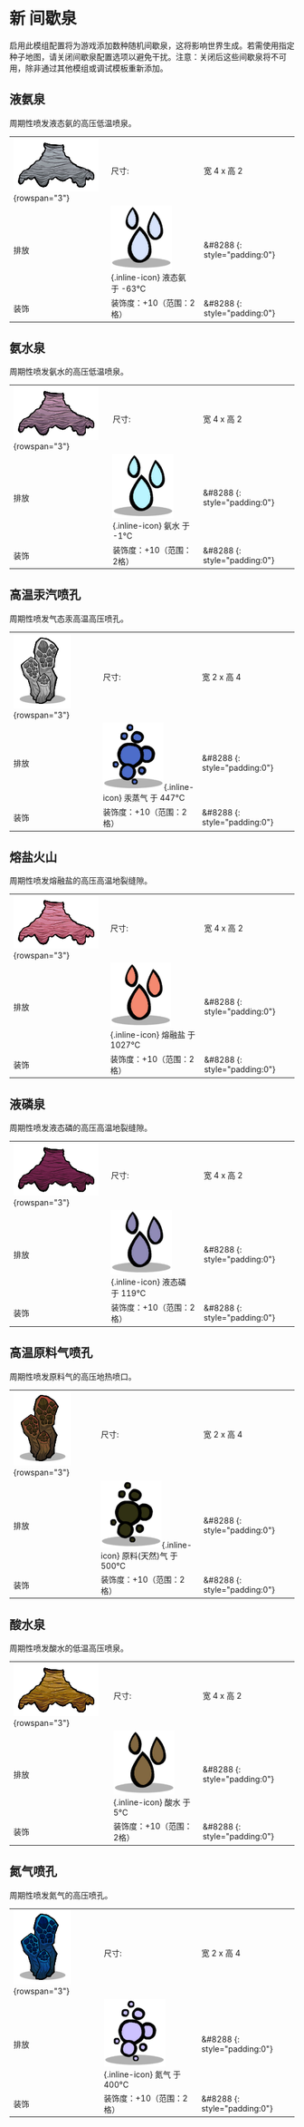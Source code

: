 # 新 间歇泉
启用此模组配置将为游戏添加数种随机间歇泉，这将影响世界生成。若需使用指定种子地图，请关闭间歇泉配置选项以避免干扰。注意：关闭后这些间歇泉将不可用，除非通过其他模组或调试模板重新添加。

## 液氨泉

周期性喷发液态氨的高压低温喷泉。

| | | |
|-|-|-|
| ![GeyserGeneric_AmmoniaGeyser](/assets/images/geysers/GeyserGeneric_AmmoniaGeyser.png) {rowspan="3"} |尺寸: | 宽 4 x 高 2|
|排放 |  ![LiquidAmmonia](/assets/images/elements/LiquidAmmonia.png){.inline-icon} 液态氨 于 -63°C|&#8288 {: style="padding:0"} |
|装饰|装饰度：+10（范围：2格）|&#8288 {: style="padding:0"}|


## 氨水泉

周期性喷发氨水的高压低温喷泉。

| | | |
|-|-|-|
| ![GeyserGeneric_AmmoniumWaterGeyser](/assets/images/geysers/GeyserGeneric_AmmoniumWaterGeyser.png) {rowspan="3"} |尺寸: | 宽 4 x 高 2|
|排放 |  ![AmmoniumWater](/assets/images/elements/AmmoniumWater.png){.inline-icon} 氨水 于 -1°C|&#8288 {: style="padding:0"} |
|装饰|装饰度：+10（范围：2格）|&#8288 {: style="padding:0"}|


## 高温汞汽喷孔

周期性喷发气态汞高温高压喷孔。

| | | |
|-|-|-|
| ![GeyserGeneric_HotMercuryGasVent](/assets/images/geysers/GeyserGeneric_HotMercuryGasVent.png) {rowspan="3"} |尺寸: | 宽 2 x 高 4|
|排放 |  ![MercuryGas](/assets/images/elements/MercuryGas.png){.inline-icon} 汞蒸气 于 447°C|&#8288 {: style="padding:0"} |
|装饰|装饰度：+10（范围：2格）|&#8288 {: style="padding:0"}|


## 熔盐火山

周期性喷发熔融盐的高压高温地裂缝隙。

| | | |
|-|-|-|
| ![GeyserGeneric_MoltenSaltGeyser](/assets/images/geysers/GeyserGeneric_MoltenSaltGeyser.png) {rowspan="3"} |尺寸: | 宽 4 x 高 2|
|排放 |  ![MoltenSalt](/assets/images/elements/MoltenSalt.png){.inline-icon} 熔融盐 于 1027°C|&#8288 {: style="padding:0"} |
|装饰|装饰度：+10（范围：2格）|&#8288 {: style="padding:0"}|


## 液磷泉

周期性喷发液态磷的高压高温地裂缝隙。

| | | |
|-|-|-|
| ![GeyserGeneric_PhosphorusGeyser](/assets/images/geysers/GeyserGeneric_PhosphorusGeyser.png) {rowspan="3"} |尺寸: | 宽 4 x 高 2|
|排放 |  ![LiquidPhosphorus](/assets/images/elements/LiquidPhosphorus.png){.inline-icon} 液态磷 于 119°C|&#8288 {: style="padding:0"} |
|装饰|装饰度：+10（范围：2格）|&#8288 {: style="padding:0"}|


## 高温原料气喷孔

周期性喷发原料气的高压地热喷口。

| | | |
|-|-|-|
| ![GeyserGeneric_RawGasVent](/assets/images/geysers/GeyserGeneric_RawGasVent.png) {rowspan="3"} |尺寸: | 宽 2 x 高 4|
|排放 |  ![RawNaturalGas](/assets/images/elements/RawNaturalGas.png){.inline-icon} 原料(天然)气 于 500°C|&#8288 {: style="padding:0"} |
|装饰|装饰度：+10（范围：2格）|&#8288 {: style="padding:0"}|


## 酸水泉

周期性喷发酸水的低温高压喷泉。

| | | |
|-|-|-|
| ![GeyserGeneric_SourWaterGeyser](/assets/images/geysers/GeyserGeneric_SourWaterGeyser.png) {rowspan="3"} |尺寸: | 宽 4 x 高 2|
|排放 |  ![SourWater](/assets/images/elements/SourWater.png){.inline-icon} 酸水 于 5°C|&#8288 {: style="padding:0"} |
|装饰|装饰度：+10（范围：2格）|&#8288 {: style="padding:0"}|


## 氮气喷孔

周期性喷发氮气的高压喷孔。

| | | |
|-|-|-|
| ![GeyserGeneric_NitrogenVent](/assets/images/geysers/GeyserGeneric_NitrogenVent.png) {rowspan="3"} |尺寸: | 宽 2 x 高 4|
|排放 |  ![NitrogenGas](/assets/images/elements/NitrogenGas.png){.inline-icon} 氮气 于 400°C|&#8288 {: style="padding:0"} |
|装饰|装饰度：+10（范围：2格）|&#8288 {: style="padding:0"}|

